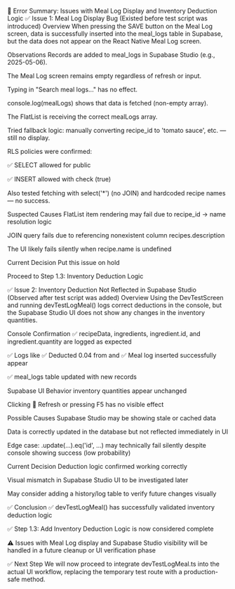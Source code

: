 🐞 Error Summary: Issues with Meal Log Display and Inventory Deduction Logic
✅ Issue 1: Meal Log Display Bug (Existed before test script was introduced)
Overview
When pressing the SAVE button on the Meal Log screen, data is successfully inserted into the meal_logs table in Supabase, but the data does not appear on the React Native Meal Log screen.

Observations
Records are added to meal_logs in Supabase Studio (e.g., 2025-05-06).

The Meal Log screen remains empty regardless of refresh or input.

Typing in "Search meal logs..." has no effect.

console.log(mealLogs) shows that data is fetched (non-empty array).

The FlatList is receiving the correct mealLogs array.

Tried fallback logic: manually converting recipe_id to 'tomato sauce', etc. — still no display.

RLS policies were confirmed:

✅ SELECT allowed for public

✅ INSERT allowed with check (true)

Also tested fetching with select('*') (no JOIN) and hardcoded recipe names — no success.

Suspected Causes
FlatList item rendering may fail due to recipe_id → name resolution logic

JOIN query fails due to referencing nonexistent column recipes.description

The UI likely fails silently when recipe.name is undefined

Current Decision
Put this issue on hold

Proceed to Step 1.3: Inventory Deduction Logic

✅ Issue 2: Inventory Deduction Not Reflected in Supabase Studio (Observed after test script was added)
Overview
Using the DevTestScreen and running devTestLogMeal() logs correct deductions in the console, but the Supabase Studio UI does not show any changes in the inventory quantities.

Console Confirmation
✅ recipeData, ingredients, ingredient.id, and ingredient.quantity are logged as expected

✅ Logs like ✅ Deducted 0.04 from <ingredient> and ✅ Meal log inserted successfully appear

✅ meal_logs table updated with new records

Supabase UI Behavior
inventory quantities appear unchanged

Clicking 🔄 Refresh or pressing F5 has no visible effect

Possible Causes
Supabase Studio may be showing stale or cached data

Data is correctly updated in the database but not reflected immediately in UI

Edge case: .update(...).eq('id', ...) may technically fail silently despite console showing success (low probability)

Current Decision
Deduction logic confirmed working correctly

Visual mismatch in Supabase Studio UI to be investigated later

May consider adding a history/log table to verify future changes visually

✅ Conclusion
✅ devTestLogMeal() has successfully validated inventory deduction logic

✅ Step 1.3: Add Inventory Deduction Logic is now considered complete

⚠️ Issues with Meal Log display and Supabase Studio visibility will be handled in a future cleanup or UI verification phase

✅ Next Step
We will now proceed to integrate devTestLogMeal.ts into the actual UI workflow, replacing the temporary test route with a production-safe method.

